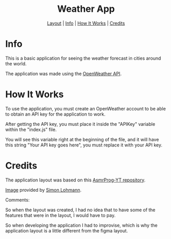 <h1 align="center"> Weather App </h1>



<p align="center">
    <a href="" target="_blank">Layout</a> |
    <a href="#-info">Info</a> |
    <a href="#-how-it-works">How It Works</a> |
    <a href="#-credits">Credits</a>
</p>

# Info

This is a basic application for seeing the weather forecast in cities around the world.

The application was made using the <a href="https://openweathermap.org/api" target="_blank">OpenWeather API</a>.

# How It Works

To use the application, you must create an OpenWeather account to be able to obtain an API key for the application to work.

After getting the API key, you must place it inside the "APIKey" variable within the "index.js" file.

You will see this variable right at the beginning of the file, and it will have this string "Your API key goes here", you must replace it with your API key.

# Credits

The application layout was based on this <a href="https://github.com/AsmrProg-YT/Weather-App-Ui" target="_blank">AsmrProg-YT repository</a>.

<a href="https://unsplash.com/pt-br/fotografias/fq_XpXa218g" targte="_blank">Image</a> provided by <a href="https://unsplash.com/pt-br/fotografias/fq_XpXa218g" targte="_blank">Simon Lohmann</a>.

Comments:

So when the layout was created, I had no idea that to have some of the features that were in the layout, I would have to pay.

So when developing the application I had to improvise, which is why the application layout is a little different from the figma layout.